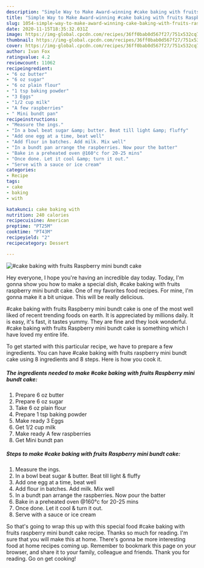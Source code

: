 ```yaml
---
description: "Simple Way to Make Award-winning #cake baking with fruits Raspberry mini bundt cake"
title: "Simple Way to Make Award-winning #cake baking with fruits Raspberry mini bundt cake"
slug: 1054-simple-way-to-make-award-winning-cake-baking-with-fruits-raspberry-mini-bundt-cake
date: 2020-11-15T18:35:32.031Z
image: https://img-global.cpcdn.com/recipes/36ff0bab0d567f27/751x532cq70/cake-baking-with-fruits-raspberry-mini-bundt-cake-recipe-main-photo.jpg
thumbnail: https://img-global.cpcdn.com/recipes/36ff0bab0d567f27/751x532cq70/cake-baking-with-fruits-raspberry-mini-bundt-cake-recipe-main-photo.jpg
cover: https://img-global.cpcdn.com/recipes/36ff0bab0d567f27/751x532cq70/cake-baking-with-fruits-raspberry-mini-bundt-cake-recipe-main-photo.jpg
author: Ivan Fox
ratingvalue: 4.2
reviewcount: 11062
recipeingredient:
- "6 oz butter"
- "6 oz sugar"
- "6 oz plain flour"
- "1 tsp baking powder"
- "3 Eggs"
- "1/2 cup milk"
- "A few raspberries"
- " Mini bundt pan"
recipeinstructions:
- "Measure the ings."
- "In a bowl beat sugar &amp; butter. Beat till light &amp; fluffy"
- "Add one egg at a time, beat well"
- "Add flour in batches. Add milk. Mix well"
- "In a bundt pan arrange the raspberries. Now pour the batter"
- "Bake in a preheated oven @160°c for 20-25 mins"
- "Once done. Let it cool &amp; turn it out."
- "Serve with a sauce or ice cream"
categories:
- Recipe
tags:
- cake
- baking
- with

katakunci: cake baking with 
nutrition: 240 calories
recipecuisine: American
preptime: "PT25M"
cooktime: "PT43M"
recipeyield: "2"
recipecategory: Dessert

---
```



![#cake baking with fruits Raspberry mini bundt cake](https://img-global.cpcdn.com/recipes/36ff0bab0d567f27/751x532cq70/cake-baking-with-fruits-raspberry-mini-bundt-cake-recipe-main-photo.jpg)

Hey everyone, I hope you're having an incredible day today. Today, I'm gonna show you how to make a special dish, #cake baking with fruits raspberry mini bundt cake. One of my favorites food recipes. For mine, I'm gonna make it a bit unique. This will be really delicious.

#cake baking with fruits Raspberry mini bundt cake is one of the most well liked of recent trending foods on earth. It is appreciated by millions daily. It is easy, it's fast, it tastes yummy. They are fine and they look wonderful. #cake baking with fruits Raspberry mini bundt cake is something which I have loved my entire life.




To get started with this particular recipe, we have to prepare a few ingredients. You can have #cake baking with fruits raspberry mini bundt cake using 8 ingredients and 8 steps. Here is how you cook it.

<!--inarticleads1-->

##### The ingredients needed to make #cake baking with fruits Raspberry mini bundt cake:

1. Prepare 6 oz butter
1. Prepare 6 oz sugar
1. Take 6 oz plain flour
1. Prepare 1 tsp baking powder
1. Make ready 3 Eggs
1. Get 1/2 cup milk
1. Make ready A few raspberries
1. Get  Mini bundt pan




<!--inarticleads2-->

##### Steps to make #cake baking with fruits Raspberry mini bundt cake:

1. Measure the ings.
1. In a bowl beat sugar &amp; butter. Beat till light &amp; fluffy
1. Add one egg at a time, beat well
1. Add flour in batches. Add milk. Mix well
1. In a bundt pan arrange the raspberries. Now pour the batter
1. Bake in a preheated oven @160°c for 20-25 mins
1. Once done. Let it cool &amp; turn it out.
1. Serve with a sauce or ice cream




So that's going to wrap this up with this special food #cake baking with fruits raspberry mini bundt cake recipe. Thanks so much for reading. I'm sure that you will make this at home. There's gonna be more interesting food at home recipes coming up. Remember to bookmark this page on your browser, and share it to your family, colleague and friends. Thank you for reading. Go on get cooking!
